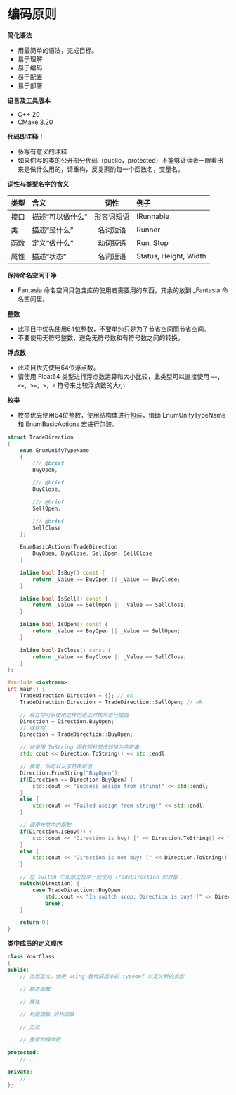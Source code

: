 ﻿
# 编码原则

**简化语法**
    
- 用最简单的语法，完成目标。
- 易于理解
- 易于编码
- 易于配置
- 易于部署

**语言及工具版本**

- C++ 20
- CMake 3.20

**代码即注释！**
- 多写有意义的注释
- 如果你写的类的公开部分代码（public，protected）不能够让读者一眼看出来是做什么用的，请重构，反复斟酌每一个函数名，变量名。

**词性与类型名字的含义**

 | 类型 | 含义        | 词性    |          例子           |
 |-----------|:------|:---------------------:|:------|   
 | 接口 | 描述“可以做什么” | 形容词短语 |       IRunnable       |
 | 类  | 描述“是什么”   | 名词短语  |       Runner          |
 | 函数 | 定义“做什么”   | 动词短语  |       Run, Stop       |
 | 属性 | 描述“状态”    | 名词短语  | Status, Height, Width |

**保持命名空间干净**

- Fantasia 命名空间只包含库的使用者需要用的东西，其余的放到 _Fantasia 命名空间里。

**整数**
    
- 此项目中优先使用64位整数，不要单纯只是为了节省空间而节省空间。
- 不要使用无符号整数，避免无符号数和有符号数之间的转换。

**浮点数**

- 此项目优先使用64位浮点数。
- 请使用 Float64 类型进行浮点数运算和大小比较，此类型可以直接使用 `==, <=, >=, >, <` 符号来比较浮点数的大小

**枚举**

- 枚举优先使用64位整数，使用结构体进行包装，借助 EnumUnifyTypeName 和 EnumBasicActions 宏进行包装。
``` c++
struct TradeDirection
{
    enum EnumUnifyTypeName 
    {
        /// @brief 
        BuyOpen,

        /// @brief 
        BuyClose,

        /// @brief 
        SellOpen,

        /// @brief 
        SellClose
    };

    EnumBasicActions(TradeDirection, 
        BuyOpen, BuyClose, SellOpen, SellClose
    )

    inline bool IsBuy() const {
        return _Value == BuyOpen || _Value == BuyClose;
    }

    inline bool IsSell() const {
        return _Value == SellOpen || _Value == SellClose;
    }

    inline bool IsOpen() const {
        return _Value == BuyOpen || _Value == SellOpen;
    }

    inline bool IsClose() const {
        return _Value == BuyClose || _Value == SellClose;
    }
};

#include <iostream>
int main() {
    TradeDirection Direction = {}; // ok
    TradeDirection Direction = TradeDirection::SellOpen; // ok

    // 现在你可以使用这样的语法对枚举进行赋值
    Direction = Direction.BuyOpen; 
    // 或这样
    Direction = TradeDirection::BuyOpen;

    // 并使用 ToString 函数将枚举值转换为字符串 
    std::cout << Direction.ToString() << std::endl;

    // 接着，你可以从字符串赋值
    Direction.FromString("BuyOpen");
    if(Direction == Direction.BuyOpen) {
        std::cout << "Success assign from string!" << std::endl;
    }
    else {
        std::cout << "Failed assign from string!" << std::endl;
    }

    // 调用枚举中的函数
    if(Direction.IsBuy()) {
        std::cout << "Direction is buy! [" << Direction.ToString() << "]" << std::endl;
    }
    else {
        std::cout << "Direction is not buy! [" << Direction.ToString() << "]" << std::endl;
    }

    // 在 switch 中如原生枚举一般使用 TradeDirection 的对象
    switch(Direction) {   
        case TradeDirection::BuyOpen:
            std::cout << "In switch scop: Direction is buy! [" << Direction.ToString() << "]" << std::endl;
            break;
    }

    return 0；
}
```

**类中成员的定义顺序**
``` c++
class YourClass 
{
public:
    // 类型定义，使用 using 替代旧版本的 typedef 以定义新的类型

    // 静态函数

    // 属性

    // 构造函数 析构函数

    // 方法

    // 重载的操作符

protected:
    // ...

private:
    // ...
};
```
